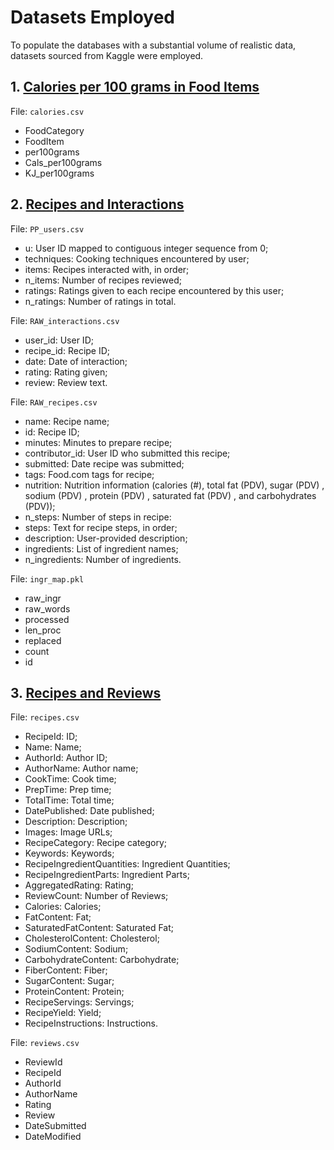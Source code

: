 # Datasets Employed
To populate the databases with a substantial volume of realistic data, datasets sourced from Kaggle were employed.

## 1. [Calories per 100 grams in Food Items](https://www.kaggle.com/datasets/kkhandekar/calories-in-food-items-per-100-grams)

File: `calories.csv`

- FoodCategory
- FoodItem
- per100grams
- Cals_per100grams
- KJ_per100grams


## 2. [Recipes and Interactions](https://www.kaggle.com/datasets/shuyangli94/food-com-recipes-and-user-interactions?select=PP_recipes.csv)

File: `PP_users.csv`

- u: User ID mapped to contiguous integer sequence from 0;
- techniques: Cooking techniques encountered by user;
- items: Recipes interacted with, in order;
- n_items: Number of recipes reviewed;
- ratings: Ratings given to each recipe encountered by this user;
- n_ratings: Number of ratings in total.


File: `RAW_interactions.csv`

- user_id: User ID;
- recipe_id: Recipe ID;
- date: Date of interaction;
- rating: Rating given;
- review: Review text.


File: `RAW_recipes.csv`

- name: Recipe name;
- id: Recipe ID;
- minutes: Minutes to prepare recipe;
- contributor_id: User ID who submitted this recipe;
- submitted: Date recipe was submitted;
- tags: Food.com tags for recipe;
- nutrition: Nutrition information (calories (#), total fat (PDV), sugar (PDV) , sodium (PDV) , protein (PDV) , saturated fat (PDV) , and carbohydrates (PDV));
- n_steps: Number of steps in recipe:
- steps: Text for recipe steps, in order;
- description: User-provided description;
- ingredients: List of ingredient names;
- n_ingredients: Number of ingredients.


File: `ingr_map.pkl`

- raw_ingr
- raw_words
- processed
- len_proc
- replaced
- count
- id


## 3. [Recipes and Reviews](https://www.kaggle.com/datasets/irkaal/foodcom-recipes-and-reviews?select=reviews.csv)

File: `recipes.csv`

- RecipeId: ID;
- Name: Name;
- AuthorId: Author ID;
- AuthorName: Author name;
- CookTime: Cook time;
- PrepTime: Prep time;
- TotalTime: Total time;
- DatePublished: Date published;
- Description: Description;
- Images: Image URLs;
- RecipeCategory: Recipe category;
- Keywords: Keywords;
- RecipeIngredientQuantities: Ingredient Quantities;
- RecipeIngredientParts: Ingredient Parts;
- AggregatedRating: Rating;
- ReviewCount: Number of Reviews;
- Calories: Calories;
- FatContent: Fat;
- SaturatedFatContent: Saturated Fat;
- CholesterolContent: Cholesterol;
- SodiumContent: Sodium;
- CarbohydrateContent: Carbohydrate;
- FiberContent: Fiber;
- SugarContent: Sugar;
- ProteinContent: Protein;
- RecipeServings: Servings;
- RecipeYield: Yield;
- RecipeInstructions: Instructions.


File: `reviews.csv`

- ReviewId
- RecipeId
- AuthorId
- AuthorName
- Rating
- Review
- DateSubmitted
- DateModified

